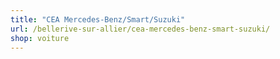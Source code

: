 ```yaml
---
title: "CEA Mercedes-Benz/Smart/Suzuki"
url: /bellerive-sur-allier/cea-mercedes-benz-smart-suzuki/
shop: voiture
---
```

